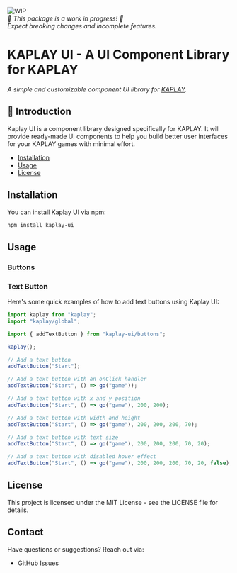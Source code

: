![WIP](https://img.shields.io/badge/status-WIP-yellow)
<br>_🚧 This package is a work in progress! 🚧_  
_Expect breaking changes and incomplete features._

# KAPLAY UI - A UI Component Library for KAPLAY

_A simple and customizable component UI library for [KAPLAY](https://kaplayjs.com/)._

## 🚀 Introduction

Kaplay UI is a component library designed specifically for KAPLAY. It will provide ready-made UI components to help you build better user interfaces for your KAPLAY games with minimal effort.

- [Installation](#installation)
- [Usage](#usage)
- [License](#license)

## Installation

You can install Kaplay UI via npm:

```bash
npm install kaplay-ui
```

## Usage

### Buttons

### Text Button

Here's some quick examples of how to add text buttons using Kaplay UI:

```javascript
import kaplay from "kaplay";
import "kaplay/global";

import { addTextButton } from "kaplay-ui/buttons";

kaplay();

// Add a text button
addTextButton("Start");

// Add a text button with an onClick handler
addTextButton("Start", () => go("game"));

// Add a text button with x and y position
addTextButton("Start", () => go("game"), 200, 200);

// Add a text button with width and height
addTextButton("Start", () => go("game"), 200, 200, 200, 70);

// Add a text button with text size
addTextButton("Start", () => go("game"), 200, 200, 200, 70, 20);

// Add a text button with disabled hover effect
addTextButton("Start", () => go("game"), 200, 200, 200, 70, 20, false);
```

## License

This project is licensed under the MIT License - see the LICENSE file for details.

## Contact

Have questions or suggestions? Reach out via:

- GitHub Issues
